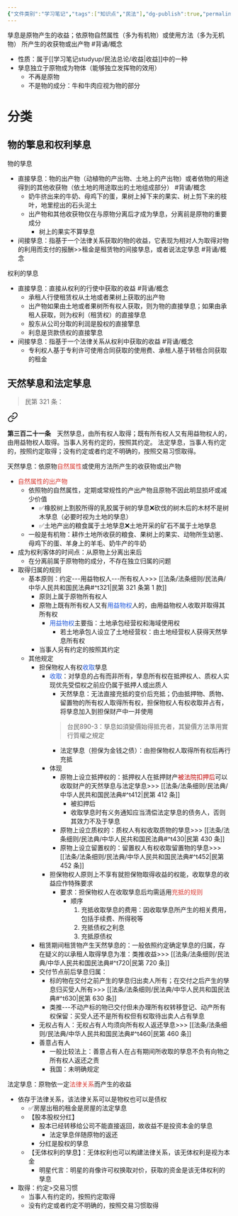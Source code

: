 ```yaml
---
{"文件类别":"学习笔记","tags":["知识点","民法"],"dg-publish":true,"permalink":"/学习笔记studyup/民法总论/孳息/","dgPassFrontmatter":true,"created":"2024-09-20T16:12:14.129+08:00","updated":"2024-10-25T12:44:05.335+08:00"}
---
```


孳息是原物产生的收益；依原物自然属性（多为有机物）或使用方法（多为无机物） 所产生的收获物或出产物 #背诵/概念 
- 性质：属于[[学习笔记studyup/民法总论/收益\|收益]]中的一种
- 孳息独立于原物成为物体（能够独立发挥物的效用）
	- 不再是原物
	- 不是物的成分：牛和牛肉应视为物的部分
# 分类
## 物的擎息和权利孳息
物的孳息
- 直接孳息：物的出产物（动植物的产出物、土地上的产出物）或者依物的用途得到的其他收获物（依土地的用途取出的土地组成部分） #背诵/概念 
	- 奶牛挤出来的牛奶、母鸡下的蛋，果树上掉下来的果实、树上剪下来的枝叶，地里挖出的石头泥土
	- 出产物和其他收获物仅在与原物分离后才成为孳息，分离前是原物的重要成分
		- 树上的果实不算孳息
- 间接孳息：指基于一个法律关系获取的物的收益，它表现为相对人为取得对物的利用而支付的报酬>>租金是租赁物的间接孳息，或者说法定孳息 #背诵/概念 

权利的孳息
- 直接孳息：直接从权利的行使中获取的收益 #背诵/概念 
	- 承租人行使租赁权从土地或者果树上获取的出产物
	- 出产物如果由土地或者果树所有权人获取，则为物的直接孳息；如果由承租人获取，则为权利（租赁权）的直接孳息
	- 股东从公司分取的利润是股权的直接擎息
	- 利息是货款债权的直接擎息
- 间接孳息：指基于一个法律关系从权利中获取的收益 #背诵/概念 
	- 专利权人基于专利许可使用合同获取的使用费、承租人基于转租合同获取的租金
## 天然孳息和法定孳息
>民第 321 条：
<div class="transclusion internal-embed is-loaded"><a class="markdown-embed-link" href="/////#t321" aria-label="Open link"><svg xmlns="http://www.w3.org/2000/svg" width="24" height="24" viewBox="0 0 24 24" fill="none" stroke="currentColor" stroke-width="2" stroke-linecap="round" stroke-linejoin="round" class="svg-icon lucide-link"><path d="M10 13a5 5 0 0 0 7.54.54l3-3a5 5 0 0 0-7.07-7.07l-1.72 1.71"></path><path d="M14 11a5 5 0 0 0-7.54-.54l-3 3a5 5 0 0 0 7.07 7.07l1.71-1.71"></path></svg></a><div class="markdown-embed">



**第三百二十一条**　天然孳息，由所有权人取得；既有所有权人又有用益物权人的，由用益物权人取得。当事人另有约定的，按照其约定。
法定孳息，当事人有约定的，按照约定取得；没有约定或者约定不明确的，按照交易习惯取得。 

</div></div>


天然孳息：依原物<font color="#d83931">自然属性</font>或使用方法所产生的收获物或出产物
- <font color="#d83931">自然属性的出产物</font>
	- 依照物的自然属性，定期或常规性的产出产物且原物不因此明显损坏或减少价值
		- ✅橡胶树上割胶所得的乳胶属于树的孳息❌砍伐的树木后的木材不是树木孳息（必要时视为土地的孳息）
		- ✅土地产出的粮食属于土地孳息❌土地开采的矿石不属于土地孳息
	- 一般是有机物：耕作土地所收获的粮食、果树上的果实、动物所生幼崽、母鸡下的蛋、羊身上的羊毛、奶牛产的牛奶
- 成为权利客体的时间点：从原物上分离出来后
	- 在分离前属于原物物的成分，不存在独立归属的问题
- 取得归属的规则
	- 基本原则：约定---用益物权人---所有权人>>> [[法条/法条细则/民法典/中华人民共和国民法典#^t321\|民第 321 条第 1 款]]
		- 原则上属于原物所有权人
		- 原物上既有所有权人又有<font color="#245bdb">用益物权</font>人的，由用益物权人收取并取得其所有权
			- <font color="#245bdb">用益物权</font>主要指：土地承包经营权和海域使用权
				- 若土地承包人设立了土地经营权：由土地经营权人获得天然孳息所有权
		- 当事人另有约定的按照其约定
	- 其他规定
		- 担保物权人有权<font color="#245bdb">收取</font>孳息
			- <font color="#245bdb">收取</font>：对孳息的占有而非所有，孳息所有权在抵押权人、质权人实现优先受偿权之前应仍属于抵押人或出质人
				- 天然孳息：无法直接充抵的变价后充抵；仍由抵押物、质物、留置物的所有权人取得所有权，担保物权人有权收取并占有，将孳息加入到担保财产中一并使用
				>台民890-3：孳息如須變價始得抵充者，其變價方法準用實行質權之規定
				- 法定孳息（担保为金钱之债）：由担保物权人取得所有权后再行充抵
			- 体现
				- 原物上设立抵押权的：抵押权人在抵押财产<font color="#c00000">被法院扣押后</font>可以收取财产的天然孳息与法定孳息>>> [[法条/法条细则/民法典/中华人民共和国民法典#^t412\|民第 412 条]]
					- 被扣押后
					- 收取孳息时有义务通知应当清偿法定孳息的债务人，否则其效力不及于孳息
				- 原物上设立质权的：质权人有权收取质物的孳息>>> [[法条/法条细则/民法典/中华人民共和国民法典#^t430\|民第 430 条]]
				- 原物上设立留置权的：留置权人有权收取留置物的孳息>>> [[法条/法条细则/民法典/中华人民共和国民法典#^t452\|民第 452 条]]
			- 担保物权人原则上不享有就担保物取得收益的权能，收取孳息的收益应作特殊要求
				- 要求：担保物权人在收取孳息后均需适用<font color="#d83931">充抵的规则</font>
					- 顺序
						1. 充抵收取孳息的费用：因收取孳息所产生的相关费用，包括手续费、所得税等
						2. 充抵债权之利息
						3. 充抵原债权
		- 租赁期间租赁物产生天然孳息的：一般依照约定确定孳息的归属，存在疑义的以承租人取得孳息为准：类推收益>>> [[法条/法条细则/民法典/中华人民共和国民法典#^t720\|民第 720 条]]
		- 交付节点前后孳息归属：
			- 标的物在交付之前产生的孳息归出卖人所有；在交付之后产生的孳息归买受人所有>>> [[法条/法条细则/民法典/中华人民共和国民法典#^t630\|民第 630 条]]
			- 类推---不动产标的物已交付但未办理所有权转移登记、动产所有权保留：买受人还不是所有权但有权取待出卖人占有孳息
		- 无权占有人：无权占有人均须向所有权人返还孳息>>> [[法条/法条细则/民法典/中华人民共和国民法典#^t460\|民第 460 条]]
		- 善意占有人
			- 一般比较法上：善意占有人在占有期间所收取的孳息不负有向物之所有权人返还之责
			- 我国：未明确规定

法定孳息：原物依一定<font color="#d83931">法律关系</font>而产生的收益
- 依存于法律关系，该法律关系可以是物权也可以是债权
	- ✅房屋出租的租金是房屋的法定孳息
	- 【股本股权分红】
		- 股本已经转移给公司不能直接返回，故收益不是投资本金的孳息
			- 法定孳息伴随原物的返还
		- 分红是股权的孳息
	- 【无体权利的孳息】：无体权利也可以构建法律关系，该无体权利是视为本金
		- 明星代言：明星的肖像许可权换取对价，获取的资金是该无体权利的孳息
- 取得：约定>交易习惯
	- 当事人有约定的，按照约定取得
	- 没有约定或者约定不明确的，按照交易习惯取得